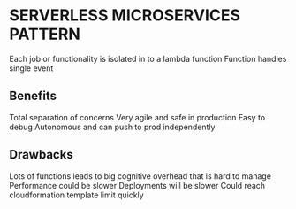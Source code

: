 # SERVERLESS MICROSERVICES PATTERN
Each job or functionality is isolated in to a lambda function
Function handles single event

## Benefits
Total separation of concerns
Very agile and safe in production
Easy to debug
Autonomous and can push to prod independently

## Drawbacks
Lots of functions leads to big cognitive overhead that is hard to manage
Performance could be slower
Deployments will be slower
Could reach cloudformation template limit quickly
